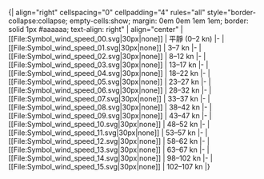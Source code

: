 {| align="right" cellspacing="0" cellpadding="4" rules="all" style="border-collapse:collapse; empty-cells:show; margin: 0em 0em 1em 1em; border: solid 1px #aaaaaa; text-align: right"
| align="center" | [[File:Symbol_wind_speed_00.svg|30px|none]]
| 平靜 (0–2 kn)
|-
| [[File:Symbol_wind_speed_01.svg|30px|none]]
| 3–7 kn
|-
| [[File:Symbol_wind_speed_02.svg|30px|none]]
| 8–12 kn
|-
| [[File:Symbol_wind_speed_03.svg|30px|none]]
| 13–17 kn
|-
| [[File:Symbol_wind_speed_04.svg|30px|none]]
| 18–22 kn
|-
| [[File:Symbol_wind_speed_05.svg|30px|none]]
| 23–27 kn
|-
| [[File:Symbol_wind_speed_06.svg|30px|none]]
| 28–32 kn
|-
| [[File:Symbol_wind_speed_07.svg|30px|none]]
| 33–37 kn
|-
| [[File:Symbol_wind_speed_08.svg|30px|none]]
| 38–42 kn
|-
| [[File:Symbol_wind_speed_09.svg|30px|none]]
| 43–47 kn
|-
| [[File:Symbol_wind_speed_10.svg|30px|none]]
| 48–52 kn
|-
| [[File:Symbol_wind_speed_11.svg|30px|none]]
| 53–57 kn
|-
| [[File:Symbol_wind_speed_12.svg|30px|none]]
| 58–62 kn
|-
| [[File:Symbol_wind_speed_13.svg|30px|none]]
| 63–67 kn
|-
| [[File:Symbol_wind_speed_14.svg|30px|none]]
| 98–102 kn
|-
| [[File:Symbol_wind_speed_15.svg|30px|none]]
| 102–107 kn
|}<noinclude>
</noinclude>